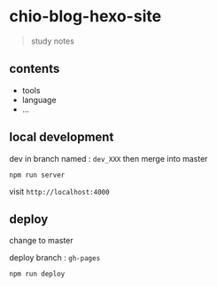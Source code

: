 # chio-blog-hexo-site 
> study notes

## contents
- tools
- language
- ...
## local development
dev in branch named : `dev_XXX` then merge into master
```
npm run server
```
visit `http://localhost:4000`

## deploy

change to master

deploy branch : `gh-pages`

```
npm run deploy
```